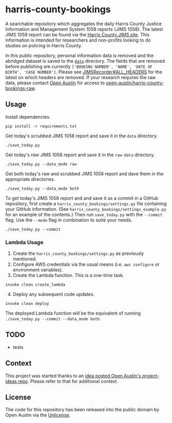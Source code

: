 # harris-county-bookings

A searchable repository which aggregates the daily Harris County Justice Information and Management System 1058 reports (JIMS 1058).
The latest JIMS 1058 report can be found via the 
[Harris County JIMS site](http://www.jims.hctx.net/jimshome/jimsreports/jims1058.txt). This information is intended for
researchers and non-profits looking to do studies on policing in Harris County.

In this public repository, personal information data is removed and the abridged dataset is saved to the [`data`](https://github.com/open-austin/harris-county-bookings/tree/master/data) directory. The fields that are removed before publishing are currently `['BOOKING NUMBER', 'NAME', 'DATE OF BIRTH', 'CASE NUMBER']`. Please see [JIMSRecorder#ALL_HEADERS](harris-county-bookings/jims_recorder.py#L19) for the latest on which headers are removed. If your research requires the raw data, please contact [Open Austin](info@open-austin.org) for access to
[open-austin/harris-county-bookings-raw](https://github.com/open-austin/harris-county-bookings-raw). 

## Usage

Install dependencies.

```
pip install -r requirements.txt
```

Get today's _scrubbed_ JIMS 1058 report and save it in the `data` directory.

```
./save_today.py
```

Get today's _raw_ JIMS 1058 report and save it in the `raw-data` directory.

```
./save_today.py --data_mode raw
```

Get both today's raw and scrubbed JIMS 1058 report and dave them in the appropriate directories. 

```
./save_today.py --data_mode both
```

To get today's JIMS 1058 report and and save it as a commit in a GitHub repository, first create a
`harris_county_bookings/settings.py` file containing your GitHub information. (See
`harris_county_bookings/settings_example.py` for an example of the contents.) Then run `save_today.py` with the
`--commit` flag. Use the `--mode` flag in combination to suite your needs.

```
./save_today.py --commit
```

### Lambda Usage

1. Create the `harris_county_bookings/settings.py` as previously mentioned.
2. Configure AWS credentials via the usual means (i.e. `aws configure` or environment variables).
3. Create the Lambda function. This is a one-time task.
```
invoke clean create_lambda
```
4. Deploy any subsequent code updates.
```
invoke clean deploy
```

The deployed Lambda function will be the equivalent of running `./save_today.py --commit --data_mode both`.

## TODO

- tests

## Context

This project was started thanks to an 
[idea posted Open Austin's project-ideas repo](https://github.com/open-austin/project-ideas/issues/73). Please refer to
that for additional context.

## License

The code for this repository has been released into the public domain by Open Austin via the
[Unlicense](http://unlicense.org).
